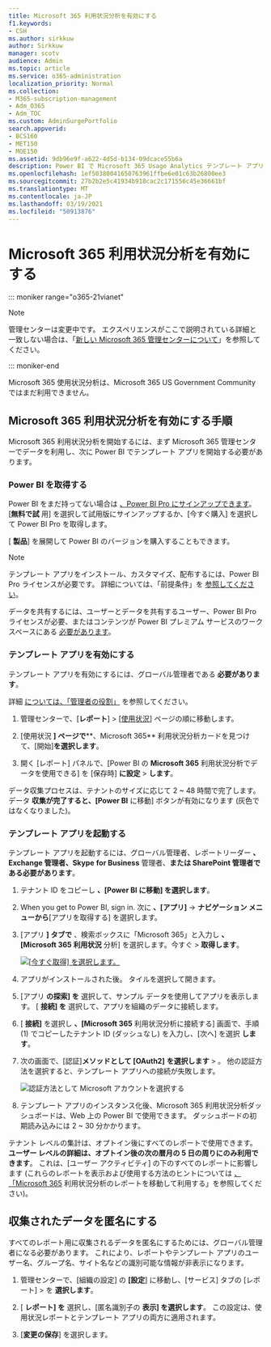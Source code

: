 ```yaml
---
title: Microsoft 365 利用状況分析を有効にする
f1.keywords:
- CSH
ms.author: sirkkuw
author: Sirkkuw
manager: scotv
audience: Admin
ms.topic: article
ms.service: o365-administration
localization_priority: Normal
ms.collection:
- M365-subscription-management
- Adm_O365
- Adm_TOC
ms.custom: AdminSurgePortfolio
search.appverid:
- BCS160
- MET150
- MOE150
ms.assetid: 9db96e9f-a622-4d5d-b134-09dcace55b6a
description: Power BI で Microsoft 365 Usage Analytics テンプレート アプリを使用してテナントのデータ収集を開始する方法について説明します。
ms.openlocfilehash: 1ef50380041650763961ffbe6e01c63b26800ee3
ms.sourcegitcommit: 27b2b2e5c41934b918cac2c171556c45e36661bf
ms.translationtype: MT
ms.contentlocale: ja-JP
ms.lasthandoff: 03/19/2021
ms.locfileid: "50913876"
---
```

# <a name="enable-microsoft-365-usage-analytics"></a>Microsoft 365 利用状況分析を有効にする

::: moniker range="o365-21vianet"

> [!NOTE]
> 管理センターは変更中です。 エクスペリエンスがここで説明されている詳細と一致しない場合は、「[新しい Microsoft 365 管理センターについて](../microsoft-365-admin-center-preview.md?preserve-view=true&view=o365-21vianet)」を参照してください。

::: moniker-end

Microsoft 365 使用状況分析は、Microsoft 365 US Government Community ではまだ利用できません。
  
## <a name="steps-to-enable-microsoft-365-usage-analytics"></a>Microsoft 365 利用状況分析を有効にする手順

Microsoft 365 利用状況分析を開始するには、まず Microsoft 365 管理センターでデータを利用し、次に Power BI でテンプレート アプリを開始する必要があります。
  
### <a name="get-power-bi"></a>Power BI を取得する

Power BI をまだ持ってない場合は [、Power BI Pro にサインアップできます](https://go.microsoft.com/fwlink/p/?linkid=845347)。 [**無料で試** 用] を選択して試用版にサインアップするか、[今すぐ購入] を選択して Power BI Pro を取得します。
  
  
[ **製品**] を展開して Power BI のバージョンを購入することもできます。 

> [!NOTE]
> テンプレート アプリをインストール、カスタマイズ、配布するには、Power BI Pro ライセンスが必要です。 詳細については、「前提条件」を [参照してください](/power-bi/service-template-apps-install-distribute?source=docs#prerequisites)。

データを共有するには、ユーザーとデータを共有するユーザー、Power BI Pro ライセンスが必要、またはコンテンツが Power BI プレミアム サービスのワークスペースにある [必要があります](/power-bi/service-premium-what-is)。 
  
### <a name="enable-the-template-app"></a>テンプレート アプリを有効にする

テンプレート アプリを有効にするには、グローバル管理者である **必要があります**。
  
詳細 [については、「管理者の役割」](../add-users/about-admin-roles.md) を参照してください。 
  
1. 管理センターで、[**レポート**] \> [<a href="https://go.microsoft.com/fwlink/p/?linkid=2074756" target="_blank">使用状況</a>] ページの順に移動します。 
    
2. [使用状況 **] ページで****、Microsoft 365** 利用状況分析カードを見つけて、[開始]**を選択します**。
    
3. 開く [レポート] パネルで、[Power BI の **Microsoft 365** 利用状況分析でデータを使用できる] を [保存時] **に設定** \> **します**。 
  
データ収集プロセスは、テナントのサイズに応じて 2 ~ 48 時間で完了します。 データ **収集が完了すると、[Power BI** に移動] ボタンが有効になります (灰色ではなくなりました)。 
    
### <a name="start-the-template-app"></a>テンプレート アプリを起動する

テンプレート アプリを起動するには、グローバル管理者、レポートリーダー **、Exchange 管理者、Skype** **for Business** 管理者、**または SharePoint 管理者である必要があります**。  
  
1. テナント ID をコピーし **、[Power BI に移動] を選択します**。
    
2.  When you get to Power BI, sign in. 次に **、[アプリ]** -> **ナビゲーション メニューから**[アプリを取得する] を選択します。    
  
3. [アプリ **] タブで** 、検索ボックスに「Microsoft 365」と入力し **、[Microsoft 365 利用状況** 分析] を選択します。今すぐ \> **取得します**。

    [![[今すぐ取得] を選択します。](../../media/78102250-9874-4a32-8365-436f13560b52.png)](https://app.powerbi.com/groups/me/getapps/services/cia_microsoft365.microsoft-365-usage-analytics)
    
4.  アプリがインストールされた後。 タイルを選択して開きます。

5.  [アプリ **の探索] を** 選択して、サンプル データを使用してアプリを表示します。 [ **接続] を** 選択して、アプリを組織のデータに接続します。

6.  [ **接続]** を選択し **、[Microsoft 365** 利用状況分析に接続する] 画面で、手順 (1) でコピーしたテナント ID (ダッシュなし) を入力し、[次へ] を選択 **します**。
    
7. 次の画面で、[認証]**メソッドとして [OAuth2]** **を選択します** \> 。 他の認証方法を選択すると、テンプレート アプリへの接続が失敗します。
    
    ![認証方法として Microsoft アカウントを選択する](../../media/ab6f0463-c3f7-4088-a605-67c699fa86adnew.png)
  
8. テンプレート アプリのインスタンス化後、Microsoft 365 利用状況分析ダッシュボードは、Web 上の Power BI で使用できます。 ダッシュボードの初期読み込みには 2 ~ 30 分かかります。
  
テナント レベルの集計は、オプトイン後にすべてのレポートで使用できます。 **ユーザー レベルの詳細は、オプトイン後の次の暦月の 5 日の周りにのみ利用できます**。 これは、[ユーザー アクティビティ] の下のすべてのレポートに影響します (これらのレポートを表示および使用する方法のヒントについては [、「Microsoft 365](navigate-and-utilize-reports.md) 利用状況分析のレポートを移動して利用する」を参照してください)。
    
## <a name="make-the-collected-data-anonymous"></a>収集されたデータを匿名にする

すべてのレポート用に収集されるデータを匿名にするためには、グローバル管理者になる必要があります。 これにより、レポートやテンプレート アプリのユーザー名、グループ名、サイト名などの識別可能な情報が非表示になります。
  
1. 管理センターで、[組織の設定] の **[設定**] に移動し、[サービス] タブの [レポート] \> を **選択します**。 
    
2. [ **レポート] を** 選択し、[匿名識別子の **表示] を選択します**。 この設定は、使用状況レポートとテンプレート アプリの両方に適用されます。
  
3. [**変更の保存**] を選択します。